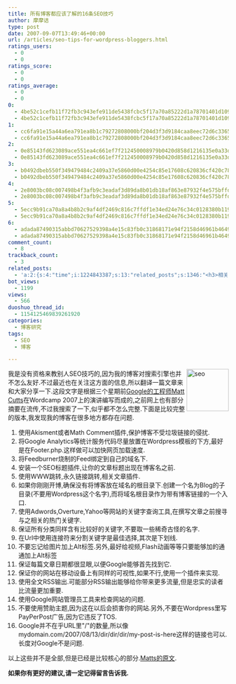 ```yaml
---
title: 所有博客都应该了解的16条SEO技巧
author: 摩摩诘
type: post
date: 2007-09-07T13:49:46+00:00
url: /articles/seo-tips-for-wordpress-bloggers.html
ratings_users:
  - 0
  - 0
ratings_score:
  - 0
  - 0
ratings_average:
  - 0
  - 0
0:
  - 4be52c1cefb11f72fb3c943efe911de5438fcbc5f17a70a85222d1a78701401d109ed3c4eb8b062eb3d559067d538180
  - 4be52c1cefb11f72fb3c943efe911de5438fcbc5f17a70a85222d1a78701401d109ed3c4eb8b062eb3d559067d538180
1:
  - cc6fa91e15a44a6ea791ea8b1c79272808000bf204d3f3d9184caa8eec72d6c336543340d6555c3a79b017797e50a742
  - cc6fa91e15a44a6ea791ea8b1c79272808000bf204d3f3d9184caa8eec72d6c336543340d6555c3a79b017797e50a742
2:
  - 0e85143fd623089ace551ea4c661ef7f212450008979b0420d858d1216135e0a33dfe36086b7a5144d17115d441a5681
  - 0e85143fd623089ace551ea4c661ef7f212450008979b0420d858d1216135e0a33dfe36086b7a5144d17115d441a5681
3:
  - b0492dbeb550f349479484c2409a37e5860d00e4254c85e17608c620836cf420c78573bbde5cfc0fd774002d1db37823
  - b0492dbeb550f349479484c2409a37e5860d00e4254c85e17608c620836cf420c78573bbde5cfc0fd774002d1db37823
4:
  - 2e8003bc08c007498b4f3afb9c3eadaf3d89da8b01db18af863e87932f4e575bffd950a0b5054242e5e8d8e0301e26a5
  - 2e8003bc08c007498b4f3afb9c3eadaf3d89da8b01db18af863e87932f4e575bffd950a0b5054242e5e8d8e0301e26a5
5:
  - 5ecc9b91ca70a8a4b8b2c9af4df2469c816c7ffdf1e34ed24e76c34c0128380b11968c6795648b29c53047c9dca7b45a
  - 5ecc9b91ca70a8a4b8b2c9af4df2469c816c7ffdf1e34ed24e76c34c0128380b11968c6795648b29c53047c9dca7b45a
6:
  - adada87490315abbd70627529398a4e15c83fb0c31868171e94f2158d46961b4649683c2012d5bcbc3caaf122f32bf35
  - adada87490315abbd70627529398a4e15c83fb0c31868171e94f2158d46961b4649683c2012d5bcbc3caaf122f32bf35
comment_count:
  - 8
trackback_count:
  - 3
related_posts:
  - 'a:2:{s:4:"time";i:1224843387;s:13:"related_posts";s:1346:"<h3>相关日志</h3><ul class="related_post"><li><a href="http://www.digglife.cn/articles/can-not-modify-category-slug.html" title="Wordpress无法编辑分类缩略名(Slug)的解决">Wordpress无法编辑分类缩略名(Slug)的解决</a></li><li><a href="http://www.digglife.cn/articles/no-pagerank-required-for-friends-links.html" title="&#34;友情&#34;链接,我才不想提PageRank!">&#34;友情&#34;链接,我才不想提PageRank!</a></li><li><a href="http://www.digglife.cn/articles/11-things-before-you-publish.html" title="博客技巧:发布文章前必做的11件事.">博客技巧:发布文章前必做的11件事.</a></li><li><a href="http://www.digglife.cn/articles/17-firefox-extensions-that-make-blogging-easy.html" title="Firefox:17个Firefox扩展让你&#34;博&#34;得更爽.">Firefox:17个Firefox扩展让你&#34;博&#34;得更爽.</a></li><li><a href="http://www.digglife.cn/articles/say-hello.html" title="回来打个招呼">回来打个招呼</a></li><li><a href="http://www.digglife.cn/articles/my-blog-sever-provider.html" title="谈谈DiggLife所在的服务器">谈谈DiggLife所在的服务器</a></li><li><a href="http://www.digglife.cn/articles/alternative-for-windows-live-writer-juziyue.html" title="菊子曰博客离线编辑器Alpha 3 SP1评测">菊子曰博客离线编辑器Alpha 3 SP1评测</a></li></ul>";}'
bot_views:
  - 1199
views:
  - 566
duoshuo_thread_id:
  - 1154125469839261920
categories:
  - 博客研究
tags:
  - SEO
  - 博客

---
```

[<img id="id" height="96" alt="seo" src="http://digglife.qiniudn.com/wp-content/uploads/3/379/2007/09/seo-thumb.jpg" width="96" align="right" />][1] 我是没有资格来教别人SEO技巧的,因为我的博客对搜索引擎也并不怎么友好.不过最近也在关注这方面的信息,所以翻译一篇文章来和大家分享一下.这段文字是根据三个星期前<a href="http://www.mattcutts.com" target="_blank">Google的工程师Matt Cutts</a>在Wordcamp 2007上的演讲编写而成的,之前网上也有部分摘要在流传,不过我搜索了一下,似乎都不怎么完整.下面是比较完整的版本,我发现我的博客在很多地方都存在问题.

  1. 使用Akisment或者Math Comment插件,保护博客不受垃圾链接的侵扰. 
  2. 将Google Analytics等统计服务代码尽量放置在Wordpress模板的下方,最好是在Footer.php.这样做可以加快网页加载速度. 
  3. 将Feedburner烧制的Feed绑定到自己的域名下. 
  4. 安装一个SEO标题插件,让你的文章标题出现在博客名之前. 
  5. 使用WWW跳转,永久链接跳转,相关文章插件. 
  6. 如果你刚刚开博,确保没有将博客放在域名的根目录下.创建一个名为Blog的子目录(不要用Wordpress这个名字),而将域名根目录作为带有博客链接的一个入口. 
  7. 使用Adwords,Overture,Yahoo等网站的关键字查询工具,在撰写文章之前搜寻与之相关的热门关键字. 
  8. 保证所有分类同样含有比较好的关键字,不要取一些稀奇古怪的名字. 
  9. 在Url中使用连接符来分割关键字是最佳选择,其次是下划线. 
 10. 不要忘记给图片加上Alt标签.另外,最好给视频,Flash动画等等只要能够加的通通加上Alt标签 
 11. 保证每篇文章日期都很显眼,以便Google能够首先找到它. 
 12. 保证你的网站在移动设备上有同样的可视性,如果不行,使用一个插件来实现. 
 13. 使用全文RSS输出.可能部分RSS输出能够给你带来更多流量,但是忠实的读者比流量更加重要. 
 14. 使用Google网站管理员工具来检查网站的问题. 
 15. 不要使用赞助主题,因为这在以后会损害你的网站.另外,不要在Wordpress里写PayPerPost广告,因为它违反了TOS. 
 16. Google并不在乎URL里"/"的数量,所以像mydomain.com/2007/08/13/dir/dir/dir/my-post-is-here这样的链接也可以.长度对Google不是问题. 

以上这些并不是全部,但是已经是比较核心的部分.[Matts的原文][2].

**如果你有更好的建议,请一定记得留言告诉我.**

 [1]: https://www.digglife.net/wp-content/uploads/3/379/2007/09/seo.jpg
 [2]: http://www.mattcutts.com/blog/whitehat-seo-tips-for-bloggers/